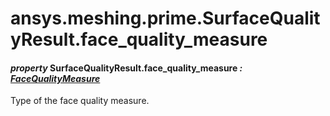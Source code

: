<a id="ansys-meshing-prime-surfacequalityresult-face-quality-measure"></a>

# ansys.meshing.prime.SurfaceQualityResult.face_quality_measure

<a id="ansys.meshing.prime.SurfaceQualityResult.face_quality_measure"></a>

#### *property* SurfaceQualityResult.face_quality_measure *: [FaceQualityMeasure](ansys.meshing.prime.FaceQualityMeasure.md#ansys.meshing.prime.FaceQualityMeasure)*

Type of the face quality measure.

<!-- !! processed by numpydoc !! -->

